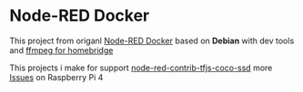 # Node-RED Docker

This project from origanl [Node-RED Docker](https://github.com/node-red/node-red-docker/tree/master/docker-custom) based on **Debian** with dev tools and [ffmpeg for homebridge](https://github.com/homebridge/ffmpeg-for-homebridge)

This projects i make for support [node-red-contrib-tfjs-coco-ssd](https://flows.nodered.org/node/node-red-contrib-tfjs-coco-ssd) more [Issues](https://github.com/dceejay/tfjs-coco-ssd/issues/2) on Raspberry Pi 4